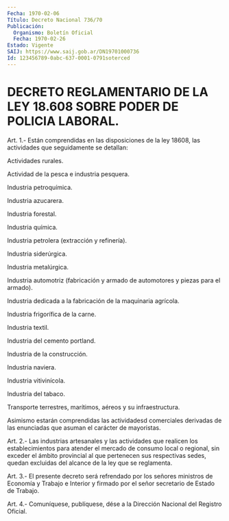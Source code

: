```yaml
---
Fecha: 1970-02-06
Título: Decreto Nacional 736/70
Publicación:
  Organismo: Boletín Oficial
  Fecha: 1970-02-26
Estado: Vigente
SAIJ: https://www.saij.gob.ar/DN19701000736
Id: 123456789-0abc-637-0001-0791soterced
---
```

# DECRETO REGLAMENTARIO DE LA LEY 18.608 SOBRE PODER DE POLICIA LABORAL.

<a id="1"></a>
Art. 1.- Están comprendidas en las disposiciones de la ley 18608, las actividades que seguidamente se detallan:

Actividades rurales.

Actividad de la pesca e industria pesquera.

Industria petroquímica.

Industria azucarera.

Industria forestal.

Industria química.

Industria petrolera (extracción y refinería).

Industria siderúrgica.

Industria metalúrgica.

Industria automotriz  (fabricación y armado de automotores y piezas para el armado).

Industria dedicada a la  fabricación  de  la  maquinaria  agrícola.

Industria frigorífica de la carne.

Industria textil.

Industria del cemento portland.

Industria de la construcción.

Industria naviera.

Industria vitivinícola.

Industria del tabaco.

Transporte  terrestres,  marítimos,  aéreos  y  su infraestructura.

Asimismo    estarán    comprendidas  las  actividadesd  comerciales derivadas de las enunciadas  que  asuman el carácter de mayoristas.

<a id="2"></a>
Art.  2.-  Las  industrias  artesanales  y las actividades que realicen  los establecimientos para atender el mercado  de  consumo local  o  regional,   sin  exceder  el  ámbito  provincial  al  que pertenecen sus respectivas  sedes,  quedan excluidas del alcance de la ley que se reglamenta.

<a id="3"></a>
Art.  3.-  El presente decreto será refrendado por los señores ministros de Economía  y  Trabajo e Interior y firmado por el señor secretario de Estado de Trabajo.

<a id="4"></a>
Art. 4.- Comuníquese, publíquese, dése a la Dirección Nacional del Registro Oficial.